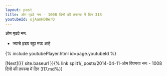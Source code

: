 ```yaml
---
layout: post
title: ओम मृढवे नमः - 1008 दिनों की तपस्या में दिन 318
youtubeId: ojAamHD8erQ
---
```

 
 
 ओम मृढवे नमः  
 
 -  ज्याचे हृदय खूप मऊ आहे 
 
  
 
  
 
 
 
 
 
 


{% include youtubePlayer.html id=page.youtubeId %}
 
[Next]({{ site.baseurl }}{% link  split1/_posts/2014-04-11-ओम विपणया नमः - 1008 दिनों की तपस्या में दिन 317.md%})
 
